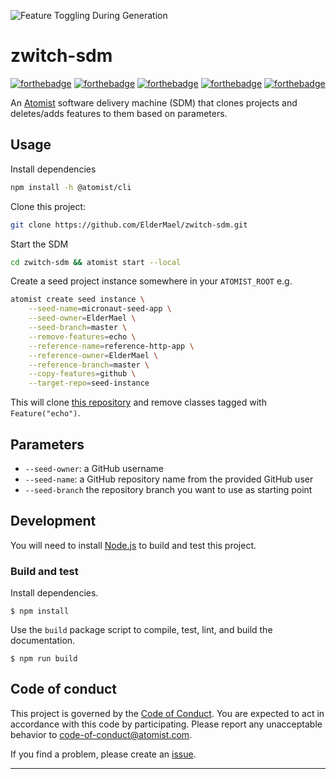 <p style="horiz-align: center">
  <img alt="Feature Toggling During Generation" src="https://images.atomist.com/sdm/SDM-Logo-Dark.png">
</p>

# zwitch-sdm

[![forthebadge](https://forthebadge.com/images/badges/built-with-resentment.svg)](https://forthebadge.com)
[![forthebadge](https://forthebadge.com/images/badges/compatibility-emacs.svg)](https://forthebadge.com)
[![forthebadge](https://forthebadge.com/images/badges/contains-cat-gifs.svg)](https://forthebadge.com)
[![forthebadge](https://forthebadge.com/images/badges/60-percent-of-the-time-works-every-time.svg)](https://forthebadge.com)
[![forthebadge](https://forthebadge.com/images/badges/winter-is-coming.svg)](https://forthebadge.com)

An [Atomist][atomist] software delivery machine (SDM) that clones projects
and deletes/adds features to them based on parameters.

## Usage

Install dependencies
```bash
npm install -h @atomist/cli
```

Clone this project:
```bash
git clone https://github.com/ElderMael/zwitch-sdm.git
```

Start the SDM
```bash
cd zwitch-sdm && atomist start --local
```

Create a seed project instance somewhere in your `ATOMIST_ROOT` e.g.

```bash
atomist create seed instance \
    --seed-name=micronaut-seed-app \
    --seed-owner=ElderMael \
    --seed-branch=master \
    --remove-features=echo \
    --reference-name=reference-http-app \
    --reference-owner=ElderMael \
    --reference-branch=master \
    --copy-features=github \
    --target-repo=seed-instance
```

This will clone [this repository][seed-example] and remove classes tagged with `Feature("echo")`.

## Parameters

* `--seed-owner`: a GitHub username 
* `--seed-name`: a GitHub repository name from the provided GitHub user
* `--seed-branch` the repository branch you want to use as starting point

## Development

You will need to install [Node.js][node] to build and test this
project.

[node]: https://nodejs.org/ (Node.js)

### Build and test

Install dependencies.

```
$ npm install
```

Use the `build` package script to compile, test, lint, and build the
documentation.

```
$ npm run build
```


## Code of conduct

This project is governed by the [Code of
Conduct](CODE_OF_CONDUCT.md). You are expected to act in accordance
with this code by participating. Please report any unacceptable
behavior to code-of-conduct@atomist.com.

If you find a problem, please create an [issue][].

[issue]: https://github.com/ElderMael/zwitch-sdm/issues

---
[atomist]: https://atomist.com/ (Atomist - How Teams Deliver Software)
[slack]: https://join.atomist.com/ (Atomist Community Slack)
[seed-example]: https://github.com/ElderMael/micronaut-seed-app (Seed Project Example)
